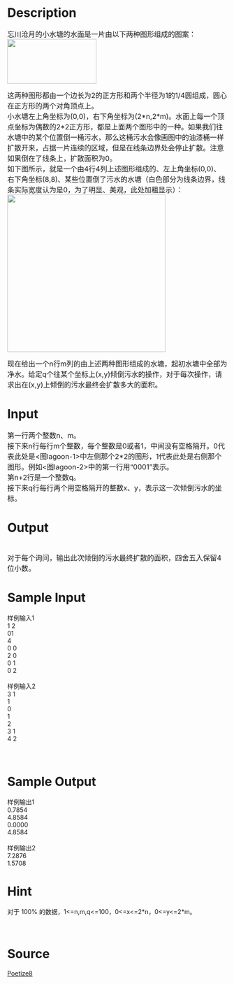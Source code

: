 
# Description

<div class="content"><p><span style="font-size: medium">忘川沧月的小水塘的水面是一片由以下两种图形组成的图案：<br/>
<img height="102" alt="" width="204" src="source/bzoj/3046/img/aHR0cHM6Ly9seWRzeS5jb20vSnVkZ2VPbmxpbmUvdXBsb2FkLzIwMTMwMS9sYWdvb24xLmpwZw==.jpg"/></span></p>
<p><span style="font-size: medium">这两种图形都由一个边长为2的正方形和两个半径为1的1/4圆组成，圆心在正方形的两个对角顶点上。<br/>
小水塘左上角坐标为(0,0)，右下角坐标为(2*n,2*m)。水面上每一个顶点坐标为偶数的2*2正方形，都是上面两个图形中的一种。如果我们往水塘中的某个位置倒一桶污水，那么这桶污水会像画图中的油漆桶一样扩散开来，占据一片连续的区域，但是在线条边界处会停止扩散。注意如果倒在了线条上，扩散面积为0。<br/>
如下图所示，就是一个由4行4列上述图形组成的、左上角坐标(0,0)、右下角坐标(8,8)、某些位置倒了污水的水塘（白色部分为线条边界，线条实际宽度认为是0，为了明显、美观，此处加粗显示）：<br/>
<img height="360" alt="" width="362" src="source/bzoj/3046/img/aHR0cHM6Ly9seWRzeS5jb20vSnVkZ2VPbmxpbmUvdXBsb2FkLzIwMTMwMS9sYWdvb24yLmpwZw==.jpg"/></span></p>
<p></p>
<p><span style="font-size: medium">现在给出一个n行m列的由上述两种图形组成的水塘，起初水塘中全部为净水。给定q个往某个坐标上(x,y)倾倒污水的操作，对于每次操作，请求出在(x,y)上倾倒的污水最终会扩散多大的面积。</span></p></div>

# Input

<div class="content"><p><span style="font-size: medium">第一行两个整数n、m。<br/>
接下来n行每行m个整数，每个整数是0或者1，中间没有空格隔开。0代表此处是&lt;图lagoon-1&gt;中左侧那个2*2的图形，1代表此处是右侧那个图形。例如&lt;图lagoon-2&gt;中的第一行用“0001”表示。<br/>
第n+2行是一个整数q。<br/>
接下来q行每行两个用空格隔开的整数x、y，表示这一次倾倒污水的坐标。</span></p></div>

# Output

<div class="content"><p><span style="font-size: medium"><br/>
对于每个询问，输出此次倾倒的污水最终扩散的面积，四舍五入保留4位小数。</span></p></div>

# Sample Input

<div class="content"><span class="sampledata">样例输入1<br/>
1 2<br/>
01<br/>
4<br/>
0 0<br/>
2 0<br/>
0 1<br/>
0 2<br/>
<br/>
样例输入2<br/>
3 1<br/>
1<br/>
0<br/>
1<br/>
2<br/>
3 1<br/>
4 2<br/>
<br/>
<br/>
</span></div>

# Sample Output

<div class="content"><span class="sampledata">样例输出1<br/>
0.7854<br/>
4.8584<br/>
0.0000<br/>
4.8584<br/>
<br/>
样例输出2<br/>
7.2876<br/>
1.5708<br/>
</span></div>

# Hint

<div class="content"><p></p><p>对于 100% 的数据，1&lt;=n,m,q&lt;=100，0&lt;=x&lt;=2*n，0&lt;=y&lt;=2*m。</p><br/>
<p></p><p></p></div>

# Source

<div class="content"><p><a href="problemset.php?search=Poetize8">Poetize8</a></p></div>

